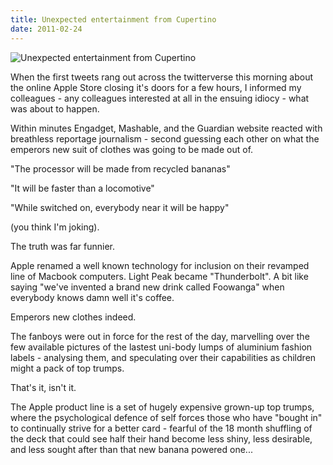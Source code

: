 ```yaml
---
title: Unexpected entertainment from Cupertino
date: 2011-02-24
---
```


![Unexpected entertainment from Cupertino](https://source.unsplash.com/di8ognBauG0/1600x900)

When the first tweets rang out across the twitterverse this morning about the online Apple Store closing it's doors for a few hours, I informed my colleagues - any colleagues interested at all in the ensuing idiocy - what was about to happen.

Within minutes Engadget, Mashable, and the Guardian website reacted with breathless reportage journalism - second guessing each other on what the emperors new suit of clothes was going to be made out of.

"The processor will be made from recycled bananas"

"It will be faster than a locomotive"

"While switched on, everybody near it will be happy"

(you think I'm joking).

The truth was far funnier.

Apple renamed a well known technology for inclusion on their revamped line of Macbook computers. Light Peak became "Thunderbolt". A bit like saying "we've invented a brand new drink called Foowanga" when everybody knows damn well it's coffee.

Emperors new clothes indeed.

The fanboys were out in force for the rest of the day, marvelling over the few available pictures of the lastest uni-body lumps of aluminium fashion labels - analysing them, and speculating over their capabilities as children might a pack of top trumps.

That's it, isn't it.

The Apple product line is a set of hugely expensive grown-up top trumps, where the psychological defence of self forces those who have "bought in" to continually strive for a better card - fearful of the 18 month shuffling of the deck that could see half their hand become less shiny, less desirable, and less sought after than that new banana powered one...